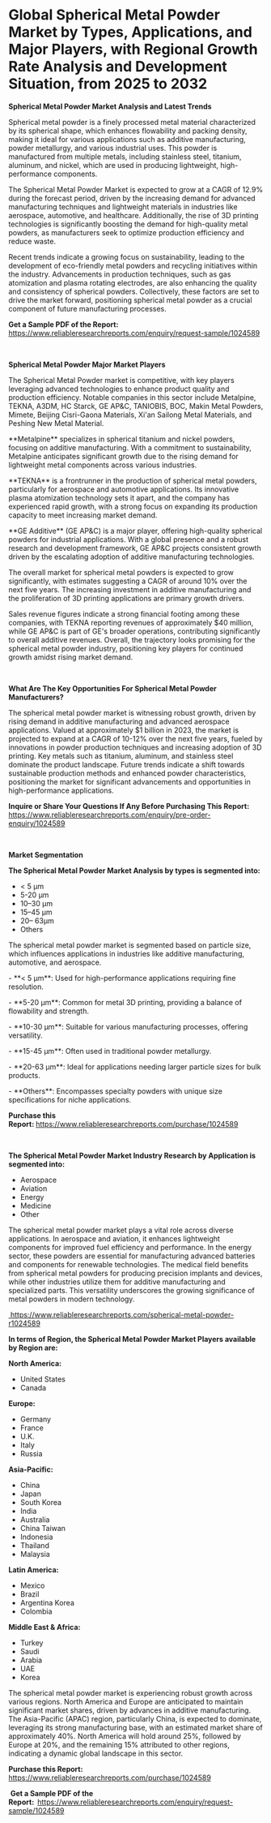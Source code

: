 <p><h1>Global Spherical Metal Powder Market by Types, Applications, and Major Players, with Regional Growth Rate Analysis and Development Situation, from 2025 to 2032</h1></p><p><strong>Spherical Metal Powder Market Analysis and Latest Trends</strong></p>
<p><p>Spherical metal powder is a finely processed metal material characterized by its spherical shape, which enhances flowability and packing density, making it ideal for various applications such as additive manufacturing, powder metallurgy, and various industrial uses. This powder is manufactured from multiple metals, including stainless steel, titanium, aluminum, and nickel, which are used in producing lightweight, high-performance components.</p><p>The Spherical Metal Powder Market is expected to grow at a CAGR of 12.9% during the forecast period, driven by the increasing demand for advanced manufacturing techniques and lightweight materials in industries like aerospace, automotive, and healthcare. Additionally, the rise of 3D printing technologies is significantly boosting the demand for high-quality metal powders, as manufacturers seek to optimize production efficiency and reduce waste. </p><p>Recent trends indicate a growing focus on sustainability, leading to the development of eco-friendly metal powders and recycling initiatives within the industry. Advancements in production techniques, such as gas atomization and plasma rotating electrodes, are also enhancing the quality and consistency of spherical powders. Collectively, these factors are set to drive the market forward, positioning spherical metal powder as a crucial component of future manufacturing processes.</p></p>
<p><strong>Get a Sample PDF of the Report:&nbsp;</strong> <a href="https://www.reliableresearchreports.com/enquiry/request-sample/1024589?utm_campaign=2030&utm_medium=2&utm_source=Github&utm_content=ia&utm_term=17042025&utm_id=spherical-metal-powder">https://www.reliableresearchreports.com/enquiry/request-sample/1024589</a></p>
<p>&nbsp;</p>
<p><strong>Spherical Metal Powder Major Market Players</strong></p>
<p><p>The Spherical Metal Powder market is competitive, with key players leveraging advanced technologies to enhance product quality and production efficiency. Notable companies in this sector include Metalpine, TEKNA, A3DM, HC Starck, GE AP&C, TANIOBIS, BOC, Makin Metal Powders, Mimete, Beijing Cisri-Gaona Materials, Xi'an Sailong Metal Materials, and Peshing New Metal Material.</p><p>**Metalpine** specializes in spherical titanium and nickel powders, focusing on additive manufacturing. With a commitment to sustainability, Metalpine anticipates significant growth due to the rising demand for lightweight metal components across various industries.</p><p>**TEKNA** is a frontrunner in the production of spherical metal powders, particularly for aerospace and automotive applications. Its innovative plasma atomization technology sets it apart, and the company has experienced rapid growth, with a strong focus on expanding its production capacity to meet increasing market demand.</p><p>**GE Additive** (GE AP&C) is a major player, offering high-quality spherical powders for industrial applications. With a global presence and a robust research and development framework, GE AP&C projects consistent growth driven by the escalating adoption of additive manufacturing technologies.</p><p>The overall market for spherical metal powders is expected to grow significantly, with estimates suggesting a CAGR of around 10% over the next five years. The increasing investment in additive manufacturing and the proliferation of 3D printing applications are primary growth drivers.</p><p>Sales revenue figures indicate a strong financial footing among these companies, with TEKNA reporting revenues of approximately $40 million, while GE AP&C is part of GE's broader operations, contributing significantly to overall additive revenues. Overall, the trajectory looks promising for the spherical metal powder industry, positioning key players for continued growth amidst rising market demand.</p></p>
<p>&nbsp;</p>
<p><strong>What Are The Key Opportunities For Spherical Metal Powder Manufacturers?</strong></p>
<p><p>The spherical metal powder market is witnessing robust growth, driven by rising demand in additive manufacturing and advanced aerospace applications. Valued at approximately $1 billion in 2023, the market is projected to expand at a CAGR of 10-12% over the next five years, fueled by innovations in powder production techniques and increasing adoption of 3D printing. Key metals such as titanium, aluminum, and stainless steel dominate the product landscape. Future trends indicate a shift towards sustainable production methods and enhanced powder characteristics, positioning the market for significant advancements and opportunities in high-performance applications.</p></p>
<p><strong>Inquire or Share Your Questions If Any Before Purchasing This Report:</strong> <a href="https://www.reliableresearchreports.com/enquiry/pre-order-enquiry/1024589?utm_campaign=2030&utm_medium=2&utm_source=Github&utm_content=ia&utm_term=17042025&utm_id=spherical-metal-powder">https://www.reliableresearchreports.com/enquiry/pre-order-enquiry/1024589</a></p>
<p>&nbsp;</p>
<p><strong>Market Segmentation</strong></p>
<p><strong>The Spherical Metal Powder Market Analysis by types is segmented into:</strong></p>
<p><ul><li>< 5 µm</li><li>5-20 µm</li><li>10–30 µm</li><li>15–45 µm</li><li>20– 63µm</li><li>Others</li></ul></p>
<p><p>The spherical metal powder market is segmented based on particle size, which influences applications in industries like additive manufacturing, automotive, and aerospace. </p><p>- **< 5 µm**: Used for high-performance applications requiring fine resolution.  </p><p>- **5-20 µm**: Common for metal 3D printing, providing a balance of flowability and strength.  </p><p>- **10-30 µm**: Suitable for various manufacturing processes, offering versatility.  </p><p>- **15-45 µm**: Often used in traditional powder metallurgy.  </p><p>- **20-63 µm**: Ideal for applications needing larger particle sizes for bulk products.  </p><p>- **Others**: Encompasses specialty powders with unique size specifications for niche applications.</p></p>
<p><strong>Purchase this Report:&nbsp;</strong><a href="https://www.reliableresearchreports.com/purchase/1024589?utm_campaign=2030&utm_medium=2&utm_source=Github&utm_content=ia&utm_term=17042025&utm_id=spherical-metal-powder">https://www.reliableresearchreports.com/purchase/1024589</a></p>
<p>&nbsp;</p>
<p><strong>The Spherical Metal Powder Market Industry Research by Application is segmented into:</strong></p>
<p><ul><li>Aerospace</li><li>Aviation</li><li>Energy</li><li>Medicine</li><li>Other</li></ul></p>
<p><p>The spherical metal powder market plays a vital role across diverse applications. In aerospace and aviation, it enhances lightweight components for improved fuel efficiency and performance. In the energy sector, these powders are essential for manufacturing advanced batteries and components for renewable technologies. The medical field benefits from spherical metal powders for producing precision implants and devices, while other industries utilize them for additive manufacturing and specialized parts. This versatility underscores the growing significance of metal powders in modern technology.</p></p>
<p><a href="https://www.reliableresearchreports.com/spherical-metal-powder-r1024589?utm_campaign=2030&utm_medium=2&utm_source=Github&utm_content=ia&utm_term=17042025&utm_id=spherical-metal-powder">&nbsp;https://www.reliableresearchreports.com/spherical-metal-powder-r1024589</a></p>
<p><strong>In terms of Region, the Spherical Metal Powder Market Players available by Region are:</strong></p>
<p>
    <p> <strong> North America: </strong>
        <ul>
            <li>United States</li>
            <li>Canada</li>
        </ul>
        </p> 
    <p> <strong> Europe: </strong>
        <ul>
            <li>Germany</li>
            <li>France</li>
            <li>U.K.</li>
            <li>Italy</li>
            <li>Russia</li>
        </ul>
        </p> 
    <p> <strong> Asia-Pacific: </strong>
        <ul>
            <li>China</li>
            <li>Japan</li>
            <li>South Korea</li>
            <li>India</li>
            <li>Australia</li>
            <li>China Taiwan</li>
            <li>Indonesia</li>
            <li>Thailand</li>
            <li>Malaysia</li>
        </ul>
        </p> 
    <p> <strong> Latin America: </strong>
        <ul>
            <li>Mexico</li>
            <li>Brazil</li>
            <li>Argentina Korea</li>
            <li>Colombia</li>
        </ul>
        </p> 
    <p> <strong> Middle East & Africa: </strong>
        <ul>
            <li>Turkey</li>
            <li>Saudi</li>
            <li>Arabia</li>
            <li>UAE</li>
            <li>Korea</li>
        </ul>
    </p>
    </p>
<p><p>The spherical metal powder market is experiencing robust growth across various regions. North America and Europe are anticipated to maintain significant market shares, driven by advances in additive manufacturing. The Asia-Pacific (APAC) region, particularly China, is expected to dominate, leveraging its strong manufacturing base, with an estimated market share of approximately 40%. North America will hold around 25%, followed by Europe at 20%, and the remaining 15% attributed to other regions, indicating a dynamic global landscape in this sector.</p></p>
<p><strong>Purchase this Report: </strong><a href="https://www.reliableresearchreports.com/purchase/1024589?utm_campaign=2030&utm_medium=2&utm_source=Github&utm_content=ia&utm_term=17042025&utm_id=spherical-metal-powder">https://www.reliableresearchreports.com/purchase/1024589</a></p>
<p>&nbsp;<strong>Get a Sample PDF of the Report:&nbsp;&nbsp;</strong><a href="https://www.reliableresearchreports.com/enquiry/request-sample/1024589?utm_campaign=2030&utm_medium=2&utm_source=Github&utm_content=ia&utm_term=17042025&utm_id=spherical-metal-powder">https://www.reliableresearchreports.com/enquiry/request-sample/1024589</a></p>
<p><strong></strong></p>
<p><p></p><p></p><p></p></p>